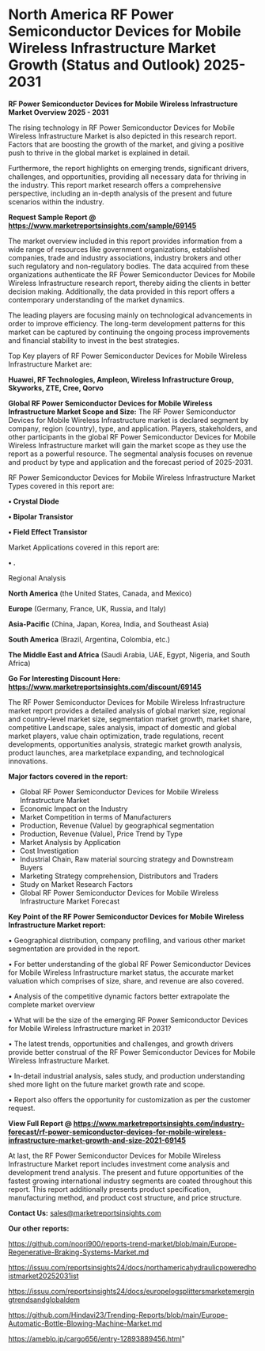 # North America RF Power Semiconductor Devices for Mobile Wireless Infrastructure Market Growth (Status and Outlook) 2025-2031

<Strong> RF Power Semiconductor Devices for Mobile Wireless Infrastructure Market Overview 2025 - 2031</strong>

The rising technology in RF Power Semiconductor Devices for Mobile Wireless Infrastructure Market is also depicted in this research report. Factors that are boosting the growth of the market, and giving a positive push to thrive in the global market is explained in detail.

Furthermore, the report highlights on emerging trends, significant drivers, challenges, and opportunities, providing all necessary data for thriving in the industry. This report market research offers a comprehensive perspective, including an in-depth analysis of the present and future scenarios within the industry.

<strong>Request Sample Report @ <a href=https://www.marketreportsinsights.com/sample/69145>https://www.marketreportsinsights.com/sample/69145</a></strong>

The market overview included in this report provides information from a wide range of resources like government organizations, established companies, trade and industry associations, industry brokers and other such regulatory and non-regulatory bodies. The data acquired from these organizations authenticate the RF Power Semiconductor Devices for Mobile Wireless Infrastructure research report, thereby aiding the clients in better decision making. Additionally, the data provided in this report offers a contemporary understanding of the market dynamics.

The leading players are focusing mainly on technological advancements in order to improve efficiency. The long-term development patterns for this market can be captured by continuing the ongoing process improvements and financial stability to invest in the best strategies.

Top Key players of RF Power Semiconductor Devices for Mobile Wireless Infrastructure Market are:

<strong>Huawei, RF Technologies, Ampleon, Wireless Infrastructure Group, Skyworks, ZTE, Cree, Qorvo</strong>

<strong><b>Global RF Power Semiconductor Devices for Mobile Wireless Infrastructure Market Scope and Size:</b></strong>
The RF Power Semiconductor Devices for Mobile Wireless Infrastructure market is declared segment by company, region (country), type, and application. Players, stakeholders, and other participants in the global RF Power Semiconductor Devices for Mobile Wireless Infrastructure market will gain the market scope as they use the report as a powerful resource. The segmental analysis focuses on revenue and product by type and application and the forecast period of 2025-2031.

RF Power Semiconductor Devices for Mobile Wireless Infrastructure Market Types covered in this report are:

<strong>• Crystal Diode

• Bipolar Transistor

• Field Effect Transistor</strong>

Market Applications covered in this report are:

<strong>• .</strong> 

Regional Analysis

<strong>North America</strong> (the United States, Canada, and Mexico)

<strong>Europe</strong> (Germany, France, UK, Russia, and Italy)

<strong>Asia-Pacific</strong> (China, Japan, Korea, India, and Southeast Asia)

<strong>South America</strong> (Brazil, Argentina, Colombia, etc.)

<strong>The Middle East and Africa</strong> (Saudi Arabia, UAE, Egypt, Nigeria, and South Africa)

<strong>Go For Interesting Discount Here: <a href=https://www.marketreportsinsights.com/discount/69145>https://www.marketreportsinsights.com/discount/69145</a></strong>

The RF Power Semiconductor Devices for Mobile Wireless Infrastructure market report provides a detailed analysis of global market size, regional and country-level market size, segmentation market growth, market share, competitive Landscape, sales analysis, impact of domestic and global market players, value chain optimization, trade regulations, recent developments, opportunities analysis, strategic market growth analysis, product launches, area marketplace expanding, and technological innovations.

<strong><b>Major factors covered in the report:</b></strong>
<ul>
  <li>Global RF Power Semiconductor Devices for Mobile Wireless Infrastructure Market </li>
  <li>Economic Impact on the Industry</li>
  <li>Market Competition in terms of Manufacturers</li>
  <li>Production, Revenue (Value) by geographical segmentation</li>
  <li>Production, Revenue (Value), Price Trend by Type</li>
  <li>Market Analysis by Application</li>
  <li>Cost Investigation</li>
  <li>Industrial Chain, Raw material sourcing strategy and Downstream Buyers</li>
  <li>Marketing Strategy comprehension, Distributors and Traders</li>
  <li>Study on Market Research Factors</li>
  <li>Global RF Power Semiconductor Devices for Mobile Wireless Infrastructure Market Forecast</li>
</ul>

<strong><b>Key Point of the RF Power Semiconductor Devices for Mobile Wireless Infrastructure Market report:</b></strong>

• Geographical distribution, company profiling, and various other market segmentation are provided in the report.

• For better understanding of the global RF Power Semiconductor Devices for Mobile Wireless Infrastructure market status, the accurate market valuation which comprises of size, share, and revenue are also covered.

• Analysis of the competitive dynamic factors better extrapolate the complete market overview

• What will be the size of the emerging RF Power Semiconductor Devices for Mobile Wireless Infrastructure market in 2031?

• The latest trends, opportunities and challenges, and growth drivers provide better construal of the RF Power Semiconductor Devices for Mobile Wireless Infrastructure Market.

• In-detail industrial analysis, sales study, and production understanding shed more light on the future market growth rate and scope.

• Report also offers the opportunity for customization as per the customer request.

<strong><b>View Full Report @ <a href=https://www.marketreportsinsights.com/industry-forecast/rf-power-semiconductor-devices-for-mobile-wireless-infrastructure-market-growth-and-size-2021-69145>https://www.marketreportsinsights.com/industry-forecast/rf-power-semiconductor-devices-for-mobile-wireless-infrastructure-market-growth-and-size-2021-69145</a></b></strong>


At last, the RF Power Semiconductor Devices for Mobile Wireless Infrastructure Market report includes investment come analysis and development trend analysis. The present and future opportunities of the fastest growing international industry segments are coated throughout this report. This report additionally presents product specification, manufacturing method, and product cost structure, and price structure.

<strong>Contact Us:</strong>
sales@marketreportsinsights.com

<strong>Our other reports:</strong>

<a href=https://github.com/noori900/reports-trend-market/blob/main/Europe-Regenerative-Braking-Systems-Market.md>https://github.com/noori900/reports-trend-market/blob/main/Europe-Regenerative-Braking-Systems-Market.md</a>

<a href=https://issuu.com/reportsinsights24/docs/northamericahydraulicpoweredhoistmarket20252031ist>https://issuu.com/reportsinsights24/docs/northamericahydraulicpoweredhoistmarket20252031ist</a>

<a href=https://issuu.com/reportsinsights24/docs/europelogsplittersmarketemergingtrendsandglobaldem>https://issuu.com/reportsinsights24/docs/europelogsplittersmarketemergingtrendsandglobaldem</a>

<a href=https://github.com/Hindavi23/Trending-Reports/blob/main/Europe-Automatic-Bottle-Blowing-Machine-Market.md>https://github.com/Hindavi23/Trending-Reports/blob/main/Europe-Automatic-Bottle-Blowing-Machine-Market.md</a>

<a href=https://ameblo.jp/cargo656/entry-12893889456.html>https://ameblo.jp/cargo656/entry-12893889456.html</a>"
